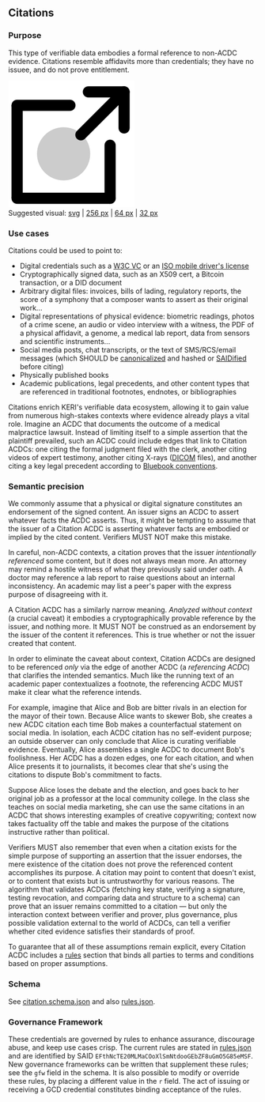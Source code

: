 ## Citations

### Purpose

This type of verifiable data embodies a formal reference to non-ACDC evidence. Citations resemble affidavits more than credentials; they have no issuee, and do not prove entitlement.


![suggested citation visual](citation-256.png)<br>
Suggested visual: [svg](citation.svg) | [256 px](citation-256.png) | [64 px](citation-64.png) | [32 px](citation-32.png)

### Use cases

Citations could be used to point to:

* Digital credentials such as a [W3C VC](https://www.w3.org/TR/vc-data-model-2.0/) or an [ISO mobile driver's license](https://www.iso.org/standard/69084.html)
* Cryptographically signed data, such as an X509 cert, a Bitcoin transaction, or a DID document
* Arbitrary digital files: invoices, bills of lading, regulatory reports, the score of a symphony that a composer wants to assert as their original work...
* Digital representations of physical evidence: biometric readings, photos of a crime scene, an audio or video interview with a witness, the PDF of a physical affidavit, a genome, a medical lab report, data from sensors and scientific instruments...
* Social media posts, chat transcripts, or the text of SMS/RCS/email messages (which SHOULD be [canonicalized](https://dhh1128.github.io/canonical-quoted-text/form.html) and hashed or [SAIDified](https://dhh1128.github.io/papers/bes.pdf) before citing)
* Physically published books
* Academic publications, legal precedents, and other content types that are referenced in traditional footnotes, endnotes, or bibliographies

Citations enrich KERI's verifiable data ecosystem, allowing it to gain value from numerous high-stakes contexts where evidence already plays a vital role. Imagine an ACDC that documents the outcome of a medical malpractice lawsuit. Instead of limiting itself to a simple assertion that the plaintiff prevailed, such an ACDC could include edges that link to Citation ACDCs: one citing the formal judgment filed with the clerk, another citing videos of expert testimony, another citing X-rays ([DICOM](https://en.wikipedia.org/wiki/DICOM) files), and another citing a key legal precedent according to [Bluebook conventions](https://www.legalbluebook.com/bluebook/v21/quick-style-guide).

### Semantic precision

We commonly assume that a physical or digital signature constitutes an endorsement of the signed content. An issuer signs an ACDC to assert whatever facts the ACDC asserts. Thus, it might be tempting to assume that the issuer of a Citation ACDC is asserting whatever facts are embodied or implied by the cited content. Verifiers MUST NOT make this mistake.

In careful, non-ACDC contexts, a citation proves that the issuer *intentionally referenced* some content, but it does not always mean more. An attorney may remind a hostile witness of what they previously said under oath. A doctor may reference a lab report to raise questions about an internal inconsistency. An academic may list a peer's paper with the express purpose of disagreeing with it.

A Citation ACDC has a similarly narrow meaning. *Analyzed without context* (a crucial caveat) it embodies a cryptographically provable reference by the issuer, and nothing more. It MUST NOT be construed as an endorsement by the issuer of the content it references. This is true whether or not the issuer created that content.

In order to eliminate the caveat about context, Citation ACDCs are designed to be referenced *only* via the edge of another ACDC (a *referencing ACDC*) that clarifies the intended semantics. Much like the running text of an academic paper contextualizes a footnote, the referencing ACDC MUST make it clear what the reference intends.

For example, imagine that Alice and Bob are bitter rivals in an election for the mayor of their town. Because Alice wants to skewer Bob, she creates a new ACDC citation each time Bob makes a counterfactual statement on social media. In isolation, each ACDC citation has no self-evident purpose; an outside observer can only conclude that Alice is curating verifiable evidence. Eventually, Alice assembles a single ACDC to document Bob's foolishness. Her ACDC has a dozen edges, one for each citation, and when Alice presents it to journalists, it becomes clear that she's using the citations to dispute Bob's commitment to facts.

Suppose Alice loses the debate and the election, and goes back to her original job as a professor at the local community college. In the class she teaches on social media marketing, she can use the same citations in an ACDC that shows interesting examples of creative copywriting; context now takes factuality off the table and makes the purpose of the citations instructive rather than political.

Verifiers MUST also remember that even when a citation exists for the simple purpose of supporting an assertion that the issuer endorses, the mere existence of the citation does not prove the referenced content accomplishes its purpose. A citation may point to content that doesn't exist, or to content that exists but is untrustworthy for various reasons. The algorithm that validates ACDCs (fetching key state, verifying a signature, testing revocation, and comparing data and structure to a schema) can prove that an issuer remains committed to a citation &mdash; but only the interaction context between verifier and prover, plus governance, plus possible validation external to the world of ACDCs, can tell a verifier whether cited evidence satisfies their standards of proof.

To guarantee that all of these assumptions remain explicit, every Citation ACDC includes a [rules](rules.json) section that binds all parties to terms and conditions based on proper assumptions. 

### Schema

See [citation.schema.json](citation.schema.json) and also [rules.json](rules.json).

### Governance Framework

These credentials are governed by rules to enhance assurance, discourage abuse, and keep use cases crisp. The current rules are stated in [rules.json](rules.json) and are identified by SAID `EFthNcTE20MLMaCOoXlSmNtdooGEbZF8uGmO5G85eMSF`. New governance frameworks can be written that supplement these rules; see the `gfw` field in the schema. It is also possible to modify or override these rules, by placing a different value in the `r` field. The act of issuing or receiving a GCD credential constitutes binding acceptance of the rules.

